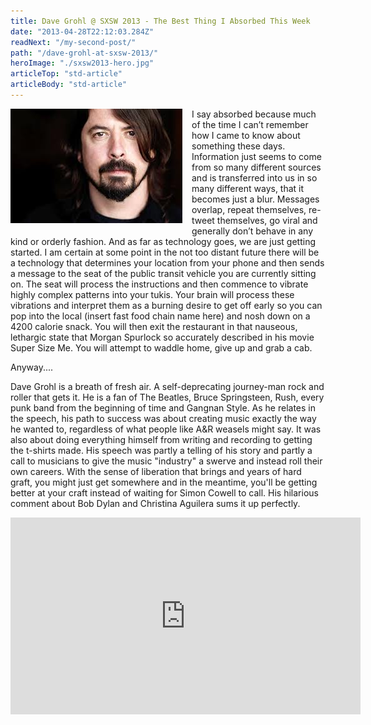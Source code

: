 ```yaml
---
title: Dave Grohl @ SXSW 2013 - The Best Thing I Absorbed This Week
date: "2013-04-28T22:12:03.284Z"
readNext: "/my-second-post/"
path: "/dave-grohl-at-sxsw-2013/"
heroImage: "./sxsw2013-hero.jpg"
articleTop: "std-article"
articleBody: "std-article"
---
```

<img src="dave-grohl.jpg" style="max-width:300px; float:left; margin:0 15px 15px 0"/>I say absorbed because much of the time I can’t remember how I came to know about something these days. Information just seems to come from so many different sources and is transferred into us in so many different ways, that it becomes just a blur. Messages overlap, repeat themselves, re-tweet themselves, go viral and generally don’t behave in any kind or orderly fashion. And as far as technology goes, we are just getting started. I am certain at some point in the not too distant future there will be a technology that determines your location from your phone and then sends a message to the seat of the public transit vehicle you are currently sitting on. The seat will process the instructions and then commence to vibrate highly complex patterns into your tukis. Your brain will process these vibrations and interpret them as a burning desire to get off early so you can pop into the local (insert fast food chain name here) and nosh down on a 4200 calorie snack. You will then exit the restaurant in that nauseous, lethargic state that Morgan Spurlock so accurately described in his movie Super Size Me. You will attempt to waddle home, give up and grab a cab.

Anyway....

Dave Grohl is a breath of fresh air. A self-deprecating journey-man rock and roller that gets it. He is a fan of The Beatles, Bruce Springsteen, Rush, every punk band from the beginning of time and Gangnan Style. As he relates in the speech, his path to success was about creating music exactly the way he wanted to, regardless of what people like A&R weasels might say. It was also about doing everything himself from writing and recording to getting the t-shirts made. His speech was partly a telling of his story and partly a call to musicians to give the music "industry" a swerve and instead roll their own careers. With the sense of liberation that brings and years of hard graft, you might just get somewhere and in the meantime, you'll be getting better at your craft instead of waiting for Simon Cowell to call. His hilarious comment about Bob Dylan and Christina Aguilera sums it up perfectly.

<div class="video-wrapper">
<iframe width="560" height="315" src="https://www.youtube.com/embed/Efv0Y5Fs7m4" frameborder="0" allowfullscreen></iframe>
</div>
